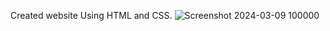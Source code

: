 Created website Using HTML and CSS.
![Screenshot 2024-03-09 100000](https://github.com/amishab25/Website-using-HTML-CSS/assets/162141036/81482785-3735-40b3-8852-c847cb0f0284)
